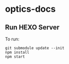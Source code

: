 # optics-docs

## Run HEXO Server
To run:

```
git submodule update --init
npm install
npm start
```
